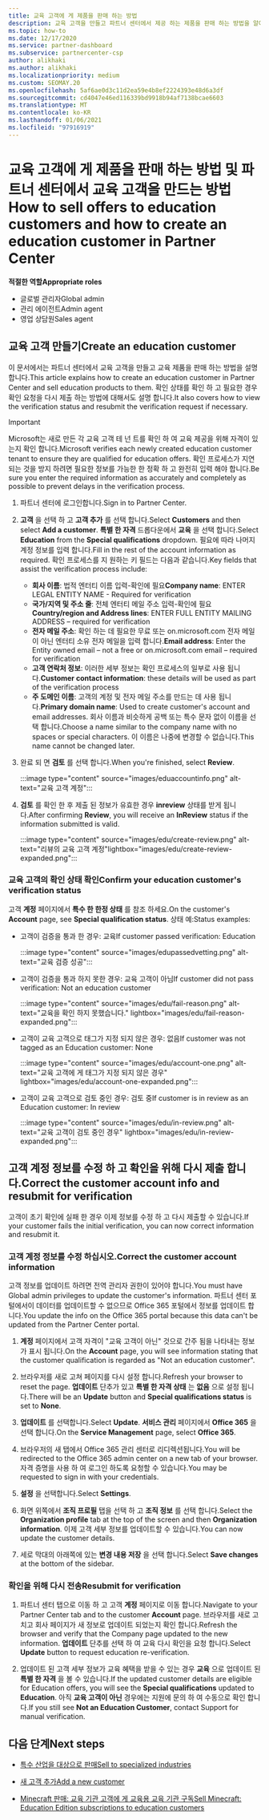 ```yaml
---
title: 교육 고객에 게 제품을 판매 하는 방법
description: 교육 고객을 만들고 파트너 센터에서 제공 하는 제품을 판매 하는 방법을 알아보세요. 교육 고객의 확인 상태 확인을 포함 합니다.
ms.topic: how-to
ms.date: 12/17/2020
ms.service: partner-dashboard
ms.subservice: partnercenter-csp
author: alikhaki
ms.author: alikhaki
ms.localizationpriority: medium
ms.custom: SEOMAY.20
ms.openlocfilehash: 5af6ae0d3c11d2ea59e4b8ef2224393e48d6a3df
ms.sourcegitcommit: cd4047e46ed116339bd9918b94af7138bcae6603
ms.translationtype: MT
ms.contentlocale: ko-KR
ms.lasthandoff: 01/06/2021
ms.locfileid: "97916919"
---
```

# <a name="how-to-sell-offers-to-education-customers-and-how-to-create-an-education-customer-in-partner-center"></a><span data-ttu-id="3cc71-104">교육 고객에 게 제품을 판매 하는 방법 및 파트너 센터에서 교육 고객을 만드는 방법</span><span class="sxs-lookup"><span data-stu-id="3cc71-104">How to sell offers to education customers and how to create an education customer in Partner Center</span></span>


<span data-ttu-id="3cc71-105">**적절한 역할**</span><span class="sxs-lookup"><span data-stu-id="3cc71-105">**Appropriate roles**</span></span>

- <span data-ttu-id="3cc71-106">글로벌 관리자</span><span class="sxs-lookup"><span data-stu-id="3cc71-106">Global admin</span></span>
- <span data-ttu-id="3cc71-107">관리 에이전트</span><span class="sxs-lookup"><span data-stu-id="3cc71-107">Admin agent</span></span>
- <span data-ttu-id="3cc71-108">영업 상담원</span><span class="sxs-lookup"><span data-stu-id="3cc71-108">Sales agent</span></span>

## <a name="create-an-education-customer"></a><span data-ttu-id="3cc71-109">교육 고객 만들기</span><span class="sxs-lookup"><span data-stu-id="3cc71-109">Create an education customer</span></span>

<span data-ttu-id="3cc71-110">이 문서에서는 파트너 센터에서 교육 고객을 만들고 교육 제품을 판매 하는 방법을 설명 합니다.</span><span class="sxs-lookup"><span data-stu-id="3cc71-110">This article explains how to create an education customer in Partner Center and sell education products to them.</span></span> <span data-ttu-id="3cc71-111">확인 상태를 확인 하 고 필요한 경우 확인 요청을 다시 제출 하는 방법에 대해서도 설명 합니다.</span><span class="sxs-lookup"><span data-stu-id="3cc71-111">It also covers how to view the verification status and resubmit the verification request if necessary.</span></span>

> [!IMPORTANT]
> <span data-ttu-id="3cc71-112">Microsoft는 새로 만든 각 교육 고객 테 넌 트를 확인 하 여 교육 제공을 위해 자격이 있는지 확인 합니다.</span><span class="sxs-lookup"><span data-stu-id="3cc71-112">Microsoft verifies each newly created education customer tenant to ensure they are qualified for education offers.</span></span>  <span data-ttu-id="3cc71-113">확인 프로세스가 지연 되는 것을 방지 하려면 필요한 정보를 가능한 한 정확 하 고 완전히 입력 해야 합니다.</span><span class="sxs-lookup"><span data-stu-id="3cc71-113">Be sure you enter the required information as accurately and completely as possible to prevent delays in the verification process.</span></span>

1. <span data-ttu-id="3cc71-114">파트너 센터에 로그인합니다.</span><span class="sxs-lookup"><span data-stu-id="3cc71-114">Sign in to Partner Center.</span></span>

2. <span data-ttu-id="3cc71-115">**고객** 을 선택 하 고 **고객 추가** 를 선택 합니다.</span><span class="sxs-lookup"><span data-stu-id="3cc71-115">Select **Customers** and then select **Add a customer**.</span></span> <span data-ttu-id="3cc71-116">**특별 한 자격** 드롭다운에서 **교육** 을 선택 합니다.</span><span class="sxs-lookup"><span data-stu-id="3cc71-116">Select **Education** from the **Special qualifications** dropdown.</span></span>  <span data-ttu-id="3cc71-117">필요에 따라 나머지 계정 정보를 입력 합니다.</span><span class="sxs-lookup"><span data-stu-id="3cc71-117">Fill in the rest of the account information as required.</span></span>  <span data-ttu-id="3cc71-118">확인 프로세스를 지 원하는 키 필드는 다음과 같습니다.</span><span class="sxs-lookup"><span data-stu-id="3cc71-118">Key fields that assist the verification process include:</span></span>

   - <span data-ttu-id="3cc71-119">**회사 이름**: 법적 엔터티 이름 입력-확인에 필요</span><span class="sxs-lookup"><span data-stu-id="3cc71-119">**Company name**: ENTER LEGAL ENTITY NAME - Required for verification</span></span>
   - <span data-ttu-id="3cc71-120">**국가/지역 및 주소 줄**: 전체 엔터티 메일 주소 입력-확인에 필요</span><span class="sxs-lookup"><span data-stu-id="3cc71-120">**Country/region and Address lines**: ENTER FULL ENTITY MAILING ADDRESS – required for verification</span></span>
   - <span data-ttu-id="3cc71-121">**전자 메일 주소**: 확인 하는 데 필요한 무료 또는 on.microsoft.com 전자 메일이 아닌 엔터티 소유 전자 메일을 입력 합니다.</span><span class="sxs-lookup"><span data-stu-id="3cc71-121">**Email address**:  Enter the Entity owned email – not a free or on.microsoft.com email – required for verification</span></span>
   - <span data-ttu-id="3cc71-122">**고객 연락처 정보**: 이러한 세부 정보는 확인 프로세스의 일부로 사용 됩니다.</span><span class="sxs-lookup"><span data-stu-id="3cc71-122">**Customer contact information**: these details will be used as part of the verification process</span></span>
   - <span data-ttu-id="3cc71-123">**주 도메인 이름**: 고객의 계정 및 전자 메일 주소를 만드는 데 사용 됩니다.</span><span class="sxs-lookup"><span data-stu-id="3cc71-123">**Primary domain name**:  Used to create customer's account and email addresses.</span></span>  <span data-ttu-id="3cc71-124">회사 이름과 비슷하게 공백 또는 특수 문자 없이 이름을 선택 합니다.</span><span class="sxs-lookup"><span data-stu-id="3cc71-124">Choose a name similar to the company name with no spaces or special characters.</span></span>  <span data-ttu-id="3cc71-125">이 이름은 나중에 변경할 수 없습니다.</span><span class="sxs-lookup"><span data-stu-id="3cc71-125">This name cannot be changed later.</span></span>

3. <span data-ttu-id="3cc71-126">완료 되 면 **검토** 를 선택 합니다.</span><span class="sxs-lookup"><span data-stu-id="3cc71-126">When you're finished, select **Review**.</span></span>

   :::image type="content" source="images/eduaccountinfo.png" alt-text="교육 고객 계정":::

4. <span data-ttu-id="3cc71-128">**검토** 를 확인 한 후 제출 된 정보가 유효한 경우 **inreview** 상태를 받게 됩니다.</span><span class="sxs-lookup"><span data-stu-id="3cc71-128">After confirming **Review**, you will receive an **InReview** status if the information submitted is valid.</span></span> 

    :::image type="content" source="images/edu/create-review.png" alt-text="리뷰의 교육 고객 계정"lightbox="images/edu/create-review-expanded.png":::

### <a name="confirm-your-education-customers-verification-status"></a><span data-ttu-id="3cc71-130">교육 고객의 확인 상태 확인</span><span class="sxs-lookup"><span data-stu-id="3cc71-130">Confirm your education customer's verification status</span></span>

<span data-ttu-id="3cc71-131">고객 **계정** 페이지에서 **특수 한 한정 상태** 를 참조 하세요.</span><span class="sxs-lookup"><span data-stu-id="3cc71-131">On the customer's **Account** page, see **Special qualification status**.</span></span>
<span data-ttu-id="3cc71-132">상태 예:</span><span class="sxs-lookup"><span data-stu-id="3cc71-132">Status examples:</span></span>

- <span data-ttu-id="3cc71-133">고객이 검증을 통과 한 경우: 교육</span><span class="sxs-lookup"><span data-stu-id="3cc71-133">If customer passed verification:  Education</span></span>

   :::image type="content" source="images/edupassedvetting.png" alt-text="교육 검증 성공":::

- <span data-ttu-id="3cc71-135">고객이 검증을 통과 하지 못한 경우: 교육 고객이 아님</span><span class="sxs-lookup"><span data-stu-id="3cc71-135">If customer did not pass verification:  Not an education customer</span></span>

   :::image type="content" source="images/edu/fail-reason.png" alt-text="교육을 확인 하지 못했습니다." lightbox="images/edu/fail-reason-expanded.png":::

- <span data-ttu-id="3cc71-137">고객이 교육 고객으로 태그가 지정 되지 않은 경우: 없음</span><span class="sxs-lookup"><span data-stu-id="3cc71-137">If customer was not tagged as an Education customer:  None</span></span>

   :::image type="content" source="images/edu/account-one.png" alt-text="교육 고객에 게 태그가 지정 되지 않은 경우" lightbox="images/edu/account-one-expanded.png":::

- <span data-ttu-id="3cc71-139">고객이 교육 고객으로 검토 중인 경우: 검토 중</span><span class="sxs-lookup"><span data-stu-id="3cc71-139">If customer is in review as an Education customer: In review</span></span>

    :::image type="content" source="images/edu/in-review.png" alt-text="교육 고객이 검토 중인 경우" lightbox="images/edu/in-review-expanded.png":::

## <a name="correct-the-customer-account-info-and-resubmit-for-verification"></a><span data-ttu-id="3cc71-141">고객 계정 정보를 수정 하 고 확인을 위해 다시 제출 합니다.</span><span class="sxs-lookup"><span data-stu-id="3cc71-141">Correct the customer account info and resubmit for verification</span></span>

<span data-ttu-id="3cc71-142">고객이 초기 확인에 실패 한 경우 이제 정보를 수정 하 고 다시 제출할 수 있습니다.</span><span class="sxs-lookup"><span data-stu-id="3cc71-142">If your customer fails the initial verification, you can now correct information and resubmit it.</span></span>

### <a name="correct-the-customer-account-information"></a><span data-ttu-id="3cc71-143">고객 계정 정보를 수정 하십시오.</span><span class="sxs-lookup"><span data-stu-id="3cc71-143">Correct the customer account information</span></span>

<span data-ttu-id="3cc71-144">고객 정보를 업데이트 하려면 전역 관리자 권한이 있어야 합니다.</span><span class="sxs-lookup"><span data-stu-id="3cc71-144">You must have Global admin privileges to update the customer's information.</span></span> <span data-ttu-id="3cc71-145">파트너 센터 포털에서이 데이터를 업데이트할 수 없으므로 Office 365 포털에서 정보를 업데이트 합니다.</span><span class="sxs-lookup"><span data-stu-id="3cc71-145">You update the info on the Office 365 portal because this data can't be updated from the Partner Center portal.</span></span>

1. <span data-ttu-id="3cc71-146">**계정** 페이지에서 고객 자격이 "교육 고객이 아닌" 것으로 간주 됨을 나타내는 정보가 표시 됩니다.</span><span class="sxs-lookup"><span data-stu-id="3cc71-146">On the **Account** page, you will see information stating that the customer qualification is regarded as "Not an education customer".</span></span>

2. <span data-ttu-id="3cc71-147">브라우저를 새로 고쳐 페이지를 다시 설정 합니다.</span><span class="sxs-lookup"><span data-stu-id="3cc71-147">Refresh your browser to reset the page.</span></span> <span data-ttu-id="3cc71-148">**업데이트** 단추가 있고 **특별 한 자격 상태** 는 **없음** 으로 설정 됩니다.</span><span class="sxs-lookup"><span data-stu-id="3cc71-148">There will be an **Update** button and **Special qualifications status** is set to **None**.</span></span>

3. <span data-ttu-id="3cc71-149">**업데이트** 를 선택합니다.</span><span class="sxs-lookup"><span data-stu-id="3cc71-149">Select **Update**.</span></span> <span data-ttu-id="3cc71-150">**서비스 관리** 페이지에서 **Office 365** 을 선택 합니다.</span><span class="sxs-lookup"><span data-stu-id="3cc71-150">On the **Service Management** page, select **Office 365**.</span></span>

4. <span data-ttu-id="3cc71-151">브라우저의 새 탭에서 Office 365 관리 센터로 리디렉션됩니다.</span><span class="sxs-lookup"><span data-stu-id="3cc71-151">You will be redirected to the Office 365 admin center on a new tab of your browser.</span></span> <span data-ttu-id="3cc71-152">자격 증명을 사용 하 여 로그인 하도록 요청할 수 있습니다.</span><span class="sxs-lookup"><span data-stu-id="3cc71-152">You may be requested to sign in with your credentials.</span></span>

5. <span data-ttu-id="3cc71-153">**설정** 을 선택합니다.</span><span class="sxs-lookup"><span data-stu-id="3cc71-153">Select **Settings**.</span></span>

6. <span data-ttu-id="3cc71-154">화면 위쪽에서 **조직 프로필** 탭을 선택 하 고 **조직 정보** 를 선택 합니다.</span><span class="sxs-lookup"><span data-stu-id="3cc71-154">Select the **Organization profile** tab at the top of the screen and then **Organization information**.</span></span> <span data-ttu-id="3cc71-155">이제 고객 세부 정보를 업데이트할 수 있습니다.</span><span class="sxs-lookup"><span data-stu-id="3cc71-155">You can now update the customer details.</span></span>

7. <span data-ttu-id="3cc71-156">세로 막대의 아래쪽에 있는 **변경 내용 저장** 을 선택 합니다.</span><span class="sxs-lookup"><span data-stu-id="3cc71-156">Select **Save changes** at the bottom of the sidebar.</span></span>  

### <a name="resubmit-for-verification"></a><span data-ttu-id="3cc71-157">확인을 위해 다시 전송</span><span class="sxs-lookup"><span data-stu-id="3cc71-157">Resubmit for verification</span></span>

1. <span data-ttu-id="3cc71-158">파트너 센터 탭으로 이동 하 고 고객 **계정** 페이지로 이동 합니다.</span><span class="sxs-lookup"><span data-stu-id="3cc71-158">Navigate to your Partner Center tab and to the customer **Account** page.</span></span> <span data-ttu-id="3cc71-159">브라우저를 새로 고치고 회사 페이지가 새 정보로 업데이트 되었는지 확인 합니다.</span><span class="sxs-lookup"><span data-stu-id="3cc71-159">Refresh the browser and verify that the Company page updated to the new information.</span></span> <span data-ttu-id="3cc71-160">**업데이트** 단추를 선택 하 여 교육 다시 확인을 요청 합니다.</span><span class="sxs-lookup"><span data-stu-id="3cc71-160">Select **Update** button to request education re-verification.</span></span>

2. <span data-ttu-id="3cc71-161">업데이트 된 고객 세부 정보가 교육 혜택을 받을 수 있는 경우 **교육** 으로 업데이트 된 **특별 한 자격** 을 볼 수 있습니다.</span><span class="sxs-lookup"><span data-stu-id="3cc71-161">If the updated customer details are eligible for Education offers, you will see the **Special qualifications** updated to **Education**.</span></span> <span data-ttu-id="3cc71-162">아직 **교육 고객이 아닌** 경우에는 지원에 문의 하 여 수동으로 확인 합니다.</span><span class="sxs-lookup"><span data-stu-id="3cc71-162">If you still see **Not an Education Customer**, contact Support for manual verification.</span></span>

## <a name="next-steps"></a><span data-ttu-id="3cc71-163">다음 단계</span><span class="sxs-lookup"><span data-stu-id="3cc71-163">Next steps</span></span>

- [<span data-ttu-id="3cc71-164">특수 산업을 대상으로 판매</span><span class="sxs-lookup"><span data-stu-id="3cc71-164">Sell to specialized industries</span></span>](get-special-pricing-for-offers.md)

- [<span data-ttu-id="3cc71-165">새 고객 추가</span><span class="sxs-lookup"><span data-stu-id="3cc71-165">Add a new customer</span></span>](add-a-new-customer.md)

- [<span data-ttu-id="3cc71-166">Minecraft 판매: 교육 기관 고객에 게 교육용 교육 기관 구독</span><span class="sxs-lookup"><span data-stu-id="3cc71-166">Sell Minecraft: Education Edition subscriptions to education customers</span></span>](minecraft-subscriptions.md)
